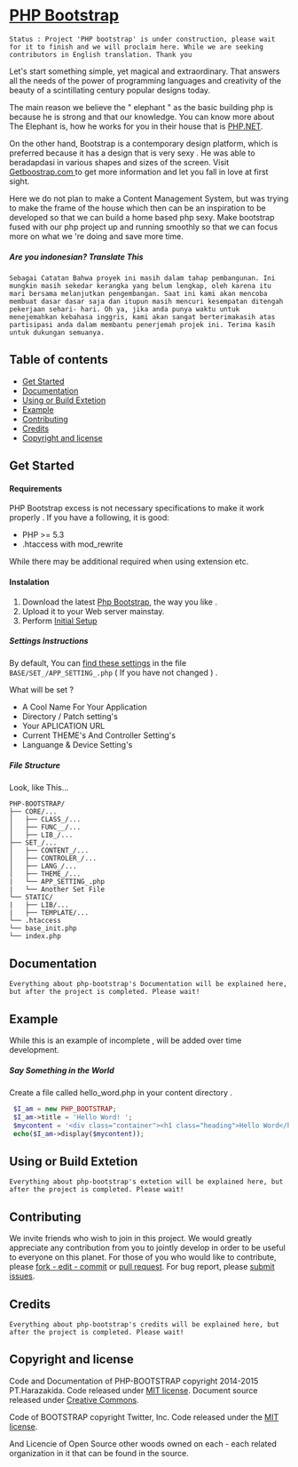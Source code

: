 # [PHP Bootstrap](https://github.com/Harazaki/PHP-BOOTSTRAP#)

`Status : Project 'PHP bootstrap' is under construction, please wait for it to finish and we will proclaim here. While we are seeking contributors in English translation. Thank you`

Let's start something simple, yet magical and extraordinary. That answers all the needs of the power of programming languages and creativity of the beauty of a scintillating century popular designs today.

The main reason we believe the " elephant " as the basic building php is because he is strong and that our knowledge. You can know more about The Elephant is, how he works for you in their house that is [PHP.NET](http://php.net/).

On the other hand, Bootstrap is a contemporary design platform, which is preferred because it has a design that is very sexy . He was able to beradapdasi in various shapes and sizes of the screen. Visit [ Getboostrap.com ](http://getbootstrap.com/) to get more information and let you fall in love at first sight.

Here we do not plan to make a Content Management System, but was trying to make the frame of the house which then can be an inspiration to be developed so that we can build a home based php sexy. Make bootstrap fused with our php project up and running smoothly so that we can focus more on what we 're doing and save more time.

##### Are you indonesian? Translate This
`Sebagai Catatan Bahwa proyek ini masih dalam tahap pembangunan. Ini mungkin masih sekedar kerangka yang belum lengkap, oleh karena itu mari bersama melanjutkan pengembangan. Saat ini kami akan mencoba membuat dasar dasar saja dan itupun masih mencuri kesempatan ditengah pekerjaan sehari- hari. Oh ya, jika anda punya waktu untuk menejemahkan kebahasa inggris, kami akan sangat berterimakasih atas partisipasi anda dalam membantu penerjemah projek ini. Terima kasih untuk dukungan semuanya.`

## Table of contents

- [Get Started](#get-started)
- [Documentation](#documentation)
- [Using or Build Extetion](#using-or-build-extetion)
- [Example](#example)
- [Contributing](#contributing)
- [Credits](#credits)
- [Copyright and license](#copyright-and-license)

## Get Started



#### Requirements

PHP Bootstrap excess is not necessary specifications to make it work properly . If you have a following, it is good:

 - PHP >= 5.3
 - .htaccess with mod_rewrite

While there may be additional required when using extension etc.

#### Instalation

1. Download the latest [Php Bootstrap](https://github.com/Harazaki/PHP-BOOTSTRAP), the way you like .
2. Upload it to your Web server mainstay.
3. Perform [Initial Setup](#settings-instructions)

##### Settings Instructions 
By default, You can [find these settings](https://github.com/Harazaki/PHP-BOOTSTRAP/blob/master/SET_/APP_SETTING_.php) in the file `BASE/SET_/APP_SETTING_.php` ( If you have not changed ) .

What will be set ?
- A Cool Name For Your Application
- Directory / Patch setting's
- Your APLICATION URL
- Current THEME's And Controller Setting's
- Languange & Device Setting's

##### File Structure

Look, like This...

```
PHP-BOOTSTRAP/
├── CORE/...
│   ├── CLASS_/...
│   ├── FUNC__/...
│   ├── LIB_/...
├── SET_/...
│   ├── CONTENT_/...
│   ├── CONTROLER_/...
│   ├── LANG_/...
│   ├── THEME_/...
|   └── APP_SETTING_.php
|   └── Another Set File
└── STATIC/
|   ├── LIB/...
|   ├── TEMPLATE/...
└── .htaccess
└── base_init.php
└── index.php
```

## Documentation
`
Everything about php-bootstrap's Documentation will be explained here, but after the project is completed. Please wait!
`
## Example
While this is an example of incomplete , will be added over time development.

##### Say Something in the World
Create a file called hello_word.php in your content directory .

```php
 $I_am = new PHP_BOOTSTRAP;
 $I_am->title = 'Hello Word! ';
 $mycontent = '<div class="container"><h1 class="heading">Hello Word</h1></div>';
 echo($I_am->display($mycontent));
```

## Using or Build Extetion

`
Everything about php-bootstrap's extetion will be explained here, but after the project is completed. Please wait!
`

## Contributing

We invite friends who wish to join in this project. We would greatly appreciate any contribution from you to jointly develop in order to be useful to everyone on this planet. For those of you who would like to contribute, please [fork - edit - commit](https://github.com/Harazaki/PHP-BOOTSTRAP/fork) or [pull request](https://github.com/Harazaki/PHP-BOOTSTRAP/pulls). For bug report, please [submit issues](https://github.com/Harazaki/PHP-BOOTSTRAP/issues).

## Credits

`
Everything about php-bootstrap's credits will be explained here, but after the project is completed. Please wait!
`

## Copyright and license

Code and Documentation of PHP-BOOTSTRAP copyright 2014-2015 PT.Harazakida. Code released under [MIT license](https://github.com/Harazaki/PHP-BOOTSTRAP/blob/master/LICENSE). Document source released under [Creative Commons](https://github.com/Harazaki/PHP-BOOTSTRAP/blob/master/docs.licence).

Code of BOOTSTRAP copyright Twitter, Inc. Code released under the [MIT license](https://github.com/twbs/bootstrap/blob/master/LICENSE).

And Licencie of Open Source other woods owned on each - each related organization in it that can be found in the source.